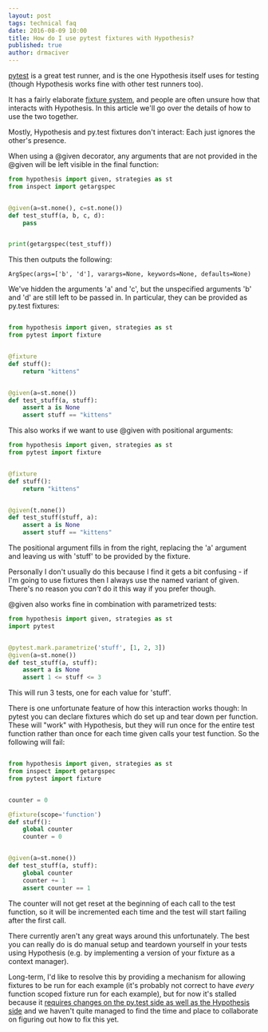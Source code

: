 ```yaml
---
layout: post
tags: technical faq
date: 2016-08-09 10:00
title: How do I use pytest fixtures with Hypothesis?
published: true
author: drmaciver
---
```


[pytest](http://doc.pytest.org/en/latest/) is a great test runner, and is the one
Hypothesis itself uses for testing (though Hypothesis works fine with other test
runners too).

It has a fairly elaborate [fixture system](http://doc.pytest.org/en/latest/fixture.html),
and people are often unsure how that interacts with Hypothesis. In this article we'll
go over the details of how to use the two together.

<!--more-->

Mostly, Hypothesis and py.test fixtures don't interact: Each just ignores the other's
presence.

When using a @given decorator, any arguments that are not provided in the @given
will be left visible in the final function:

```python
from hypothesis import given, strategies as st
from inspect import getargspec


@given(a=st.none(), c=st.none())
def test_stuff(a, b, c, d):
    pass


print(getargspec(test_stuff))
```

This then outputs the following:

```
ArgSpec(args=['b', 'd'], varargs=None, keywords=None, defaults=None)
```

We've hidden the arguments 'a' and 'c', but the unspecified arguments 'b' and 'd'
are still left to be passed in. In particular, they can be provided as py.test
fixtures:

```python

from hypothesis import given, strategies as st
from pytest import fixture


@fixture
def stuff():
    return "kittens"


@given(a=st.none())
def test_stuff(a, stuff):
    assert a is None
    assert stuff == "kittens"
```

This also works if we want to use @given with positional arguments: 

```python
from hypothesis import given, strategies as st
from pytest import fixture


@fixture
def stuff():
    return "kittens"


@given(t.none())
def test_stuff(stuff, a):
    assert a is None
    assert stuff == "kittens"

```

The positional argument fills in from the right, replacing the 'a'
argument and leaving us with 'stuff' to be provided by the fixture.

Personally I don't usually do this because I find it gets a bit
confusing - if I'm going to use fixtures then I always use the named
variant of given. There's no reason you *can't* do it this way if
you prefer though.

@given also works fine in combination with parametrized tests:

```python
from hypothesis import given, strategies as st
import pytest


@pytest.mark.parametrize('stuff', [1, 2, 3])
@given(a=st.none())
def test_stuff(a, stuff):
    assert a is None
    assert 1 <= stuff <= 3
```

This will run 3 tests, one for each value for 'stuff'.

There is one unfortunate feature of how this interaction works though: In pytest
you can declare fixtures which do set up and tear down per function. These will
"work" with Hypothesis, but they will run once for the entire test function
rather than once for each time given calls your test function. So the following
will fail:

```python

from hypothesis import given, strategies as st
from inspect import getargspec
from pytest import fixture


counter = 0

@fixture(scope='function')
def stuff():
    global counter
    counter = 0


@given(a=st.none())
def test_stuff(a, stuff):
    global counter
    counter += 1
    assert counter == 1
```

The counter will not get reset at the beginning of each call to the test function,
so it will be incremented each time and the test will start failing after the
first call.

There currently aren't any great ways around this unfortunately. The best you can
really do is do manual setup and teardown yourself in your tests using
Hypothesis (e.g. by implementing a version of your fixture as a context manager).

Long-term, I'd like to resolve this by providing a mechanism for allowing fixtures
to be run for each example (it's probably not correct to have *every* function scoped
fixture run for each example), but for now it's stalled because it [requires changes
on the py.test side as well as the Hypothesis side](https://github.com/pytest-dev/pytest/issues/916)
and we haven't quite managed to find the time and place to collaborate on figuring
out how to fix this yet.
